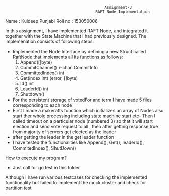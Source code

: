 												Assignment-3
											RAFT Node Implementation
Name : Kuldeep Punjabi
Roll no : 153050006

In this assignment, I have implemented RAFT Node, and integrated it together with the State Machine that I had previously designed.
The implemenation consists of following steps:
- Implemented the Node Interface by defining a new Struct called RaftNode that implements all its functions as follows:
    1. Append([]byte)
	2. CommitChannel() <-chan CommitInfo
	3. CommittedIndex() int
	4. Get(index int) (error, []byte)
	5. Id() int
	6. LeaderId() int
	7. Shutdown()
- For the persistent storage of votedFor and term I have made 5 files corresponding to each node
- First I made a makerafts function which initializes an array of Nodes also start ther whole processing including state machine start etc- Then I called timeout on a particular node (numbered 3) so that it will start election and send vote request to all , then after getting response true from majority of servers get elected as the leader
- after getting the leader in the get leader function 
- I have tested the functionalities like Append(), Get(), leaderId(), CommitedIndex(), ShutDown()

How to execute my program?
- Just call for 
     go test 
   in this folder

Although I have run various  testcases for checking the implemented functionality but failed to implement the mock cluster and check for partition test 